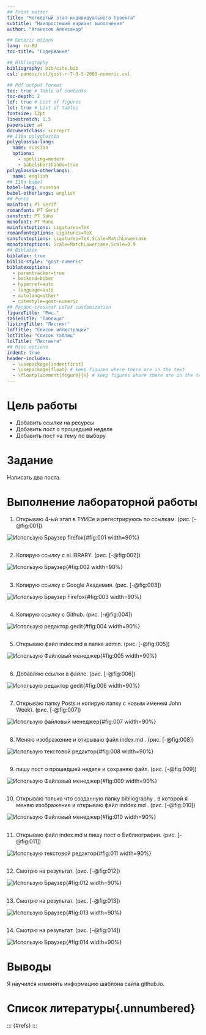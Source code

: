 ```yaml
---
## Front matter
title: "Четвёртый этап индивидуального проекта"
subtitle: "Наипростеший вариант выполнения"
author: "Атанесов Александр"

## Generic otions
lang: ru-RU
toc-title: "Содержание"

## Bibliography
bibliography: bib/cite.bib
csl: pandoc/csl/gost-r-7-0-5-2008-numeric.csl

## Pdf output format
toc: true # Table of contents
toc-depth: 2
lof: true # List of figures
lot: true # List of tables
fontsize: 12pt
linestretch: 1.5
papersize: a4
documentclass: scrreprt
## I18n polyglossia
polyglossia-lang:
  name: russian
  options:
	- spelling=modern
	- babelshorthands=true
polyglossia-otherlangs:
  name: english
## I18n babel
babel-lang: russian
babel-otherlangs: english
## Fonts
mainfont: PT Serif
romanfont: PT Serif
sansfont: PT Sans
monofont: PT Mono
mainfontoptions: Ligatures=TeX
romanfontoptions: Ligatures=TeX
sansfontoptions: Ligatures=TeX,Scale=MatchLowercase
monofontoptions: Scale=MatchLowercase,Scale=0.9
## Biblatex
biblatex: true
biblio-style: "gost-numeric"
biblatexoptions:
  - parentracker=true
  - backend=biber
  - hyperref=auto
  - language=auto
  - autolang=other*
  - citestyle=gost-numeric
## Pandoc-crossref LaTeX customization
figureTitle: "Рис."
tableTitle: "Таблица"
listingTitle: "Листинг"
lofTitle: "Список иллюстраций"
lotTitle: "Список таблиц"
lolTitle: "Листинги"
## Misc options
indent: true
header-includes:
  - \usepackage{indentfirst}
  - \usepackage{float} # keep figures where there are in the text
  - \floatplacement{figure}{H} # keep figures where there are in the text
---
```


# Цель работы

- Добавить ссылки на ресурсы
- Добавить пост о прошедшей неделе 
- Добавить пост на тему по выбору

# Задание

Написать два поста.

# Выполнение лабораторной работы

1. Открываю 4-ый этап в ТУИСе и регистрируюсь по ссылкам. (рис. [-@fig:001])

![ Использую Браузер firefox ](image/1.png){#fig:001 width=90%}

##

2. Копирую ссылку с eLIBRARY. (рис. [-@fig:002])

![ Использую Браузер ](image/2.png){#fig:002 width=90%}

##

3. Копирую ссылку с Google Академия. (рис. [-@fig:003])

![ Использую Браузер Firefox ](image/3.png){#fig:003 width=90%}

##

4. Копирую ссылку с Github. (рис. [-@fig:004]) 

![ Использую редактор gedit ](image/4.png){#fig:004 width=90%}

##

5. Открываю файл index.md в папке admin. (рис. [-@fig:005])

![ Использую Файловый менеджер ](image/5.png){#fig:005 width=90%}

##

6. Добавляю ссылки в файле. (рис. [-@fig:006])

![ Использую редактор gedit ](image/6.png){#fig:006 width=90%}

##

7. Открываю папку Posts и копирую папку с новым именем John Week). (рис. [-@fig:007])

![ Использую файловый менеджер ](image/7.png){#fig:007 width=90%}

##

8.  Меняю изображение и открываю файл index.md . (рис. [-@fig:008])

![ Использую текстовой редактор ](image/8.png){#fig:008 width=90%}

##

9. пишу пост о прошедшей неделе и сохраняю файл. (рис. [-@fig:009])

![ Использую Файловый менеджер ](image/9.png){#fig:009 width=90%}

##

10. Открываю только что созданную папку bibliography , в которой я меняю изображение и открываю файл inddex.md  . (рис. [-@fig:010])

![ Использую Файловый менеджер ](image/10.png){#fig:010 width=90%}

##

11. Открываю файл index.md и пишу пост о Библиографии. (рис. [-@fig:011])

![ Использую текстовой редактор ](image/11.png){#fig:011 width=90%}

##

12. Смотрю на результат. (рис. [-@fig:012])

![ Использую Браузер ](image/12.png){#fig:012 width=90%}

##

13. Смотрю на результат. (рис. [-@fig:013])

![ Использую Браузер ](image/13.png){#fig:013 width=90%}

##

14. Смотрю на результат. (рис. [-@fig:014])

![ Использую Браузер](image/14.png){#fig:014 width=90%}

# Выводы

Я научился изменять информацию шаблона сайта github.io.

# Список литературы{.unnumbered}

::: {#refs}
:::
